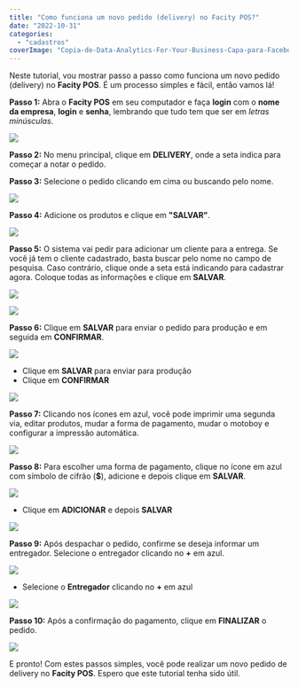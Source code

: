 ```yaml
---
title: "Como funciona um novo pedido (delivery) no Facity POS?"
date: "2022-10-31"
categories: 
  - "cadastros"
coverImage: "Copia-de-Data-Analytics-For-Your-Business-Capa-para-Facebook-1640-×-724-px-4-1.png"
---
```


Neste tutorial, vou mostrar passo a passo como funciona um novo pedido (delivery) no **Facity POS**. É um processo simples e fácil, então vamos lá!

**Passo 1:** Abra o **Facity POS** em seu computador e faça **login** com o **nome da empresa**, **login** e **senha**, lembrando que tudo tem que ser em _letras minúsculas_.

![](images/image-63.png)

**Passo 2:** No menu principal, clique em **DELIVERY**, onde a seta indica para começar a notar o pedido.

**Passo 3:** Selecione o pedido clicando em cima ou buscando pelo nome.

![](images/1-2-1024x496.png)

**Passo 4:** Adicione os produtos e clique em **"SALVAR"**.

![](images/2-1-1024x489.png)

**Passo 5:** O sistema vai pedir para adicionar um cliente para a entrega. Se você já tem o cliente cadastrado, basta buscar pelo nome no campo de pesquisa. Caso contrário, clique onde a seta está indicando para cadastrar agora. Coloque todas as informações e clique em **SALVAR**.

![](images/Captura-de-tela-2022-10-31-182926-1024x561.png)

![](images/3-1-1024x617.png)

**Passo 6:** Clique em **SALVAR** para enviar o pedido para produção e em seguida em **CONFIRMAR**.

![](images/Captura-de-tela-2022-10-31-183342-1024x429.png)

- Clique em **SALVAR** para enviar para produção
- Clique em **CONFIRMAR**

![](images/Captura-de-tela-2022-10-31-183540-1024x502.png)

**Passo 7:** Clicando nos ícones em azul, você pode imprimir uma segunda via, editar produtos, mudar a forma de pagamento, mudar o motoboy e configurar a impressão automática.

![](images/producao-1024x537.png)

**Passo 8:** Para escolher uma forma de pagamento, clique no ícone em azul com símbolo de cifrão (**$**), adicione e depois clique em **SALVAR**.

![](images/Captura-de-tela-2022-10-31-183749.png)

- Clique em **ADICIONAR** e depois **SALVAR**

![](images/producao-1-1024x537.png)

**Passo 9:** Após despachar o pedido, confirme se deseja informar um entregador. Selecione o entregador clicando no **\+** em azul.

![](images/image-65-1024x494.png)

- Selecione o **Entregador** clicando no **\+** em azul

![](images/image-66-1024x521.png)

**Passo 10:** Após a confirmação do pagamento, clique em **FINALIZAR** o pedido.

![](images/final-1024x471.png)

E pronto! Com estes passos simples, você pode realizar um novo pedido de delivery no **Facity POS**. Espero que este tutorial tenha sido útil.
